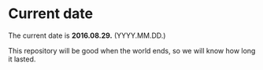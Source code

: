 # Current date

The current date is **2016.08.29.** (YYYY.MM.DD.)

This repository will be good when the world ends, so we will know how long it lasted.